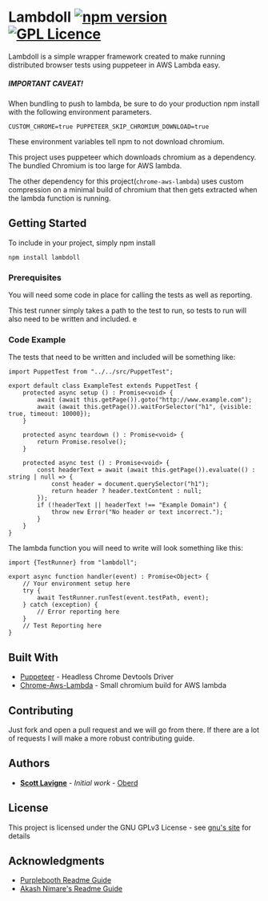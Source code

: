 # Lambdoll [![npm version](https://badge.fury.io/js/lambdoll.svg)](https://badge.fury.io/js/lambdoll) [![GPL Licence](https://badges.frapsoft.com/os/gpl/gpl.svg?v=103)](https://opensource.org/licenses/GPL-3.0/)

Lambdoll is a simple wrapper framework created to make running distributed browser 
tests using puppeteer in AWS Lambda easy.

##### IMPORTANT CAVEAT!
When bundling to push to lambda, be sure to do your production npm install with the 
following environment parameters.

```
CUSTOM_CHROME=true PUPPETEER_SKIP_CHROMIUM_DOWNLOAD=true
```
These environment variables tell npm to not download chromium.

This project uses puppeteer which downloads chromium as a dependency. The bundled Chromium 
is too large for AWS lambda. 

The other dependency for this project(`chrome-aws-lambda`) uses custom compression
on a minimal build of chromium that then gets extracted when the lambda function is
running.

## Getting Started

To include in your project, simply npm install
```
npm install lambdoll
```

### Prerequisites

You will need some code in place for calling the tests as well as reporting.
 
This test runner simply takes a path to the test to run, so tests to run 
will also need to be written and included. 
e
### Code Example

The tests that need to be written and included will be something like: 
```
import PuppetTest from "../../src/PuppetTest";

export default class ExampleTest extends PuppetTest {
    protected async setup () : Promise<void> {
        await (await this.getPage()).goto("http://www.example.com");
        await (await this.getPage()).waitForSelector("h1", {visible: true, timeout: 10000});
    }

    protected async teardown () : Promise<void> {
        return Promise.resolve();
    }

    protected async test () : Promise<void> {
        const headerText = await (await this.getPage()).evaluate(() : string | null => {
            const header = document.querySelector("h1");
            return header ? header.textContent : null;
        });
        if (!headerText || headerText !== "Example Domain") {
            throw new Error("No header or text incorrect.");
        }
    }
}
```

The lambda function you will need to write will look something like this:

```
import {TestRunner} from "lambdoll";
 
export async function handler(event) : Promise<Object> {
    // Your environment setup here
    try {
        await TestRunner.runTest(event.testPath, event);
    } catch (exception) {
        // Error reporting here
    }
    // Test Reporting here
}
```

## Built With

* [Puppeteer](https://github.com/GoogleChrome/puppeteer) - Headless Chrome Devtools Driver
* [Chrome-Aws-Lambda](https://github.com/alixaxel/chrome-aws-lambda) - Small chromium build for AWS lambda

## Contributing

Just fork and open a pull request and we will go from there. If there are a lot of requests
I will make a more robust contributing guide.

## Authors

* [**Scott Lavigne**](https://www.linkedin.com/in/scottlavigne/) - *Initial work* - [Oberd](https://oberd.com/)

## License

This project is licensed under the GNU GPLv3 License - see 
[gnu's site](https://www.gnu.org/licenses/gpl-3.0.en.html) for details

## Acknowledgments

* [Purplebooth Readme Guide](https://gist.github.com/PurpleBooth/109311bb0361f32d87a2)
* [Akash Nimare's Readme Guide](https://medium.com/@meakaakka/a-beginners-guide-to-writing-a-kickass-readme-7ac01da88ab3)
